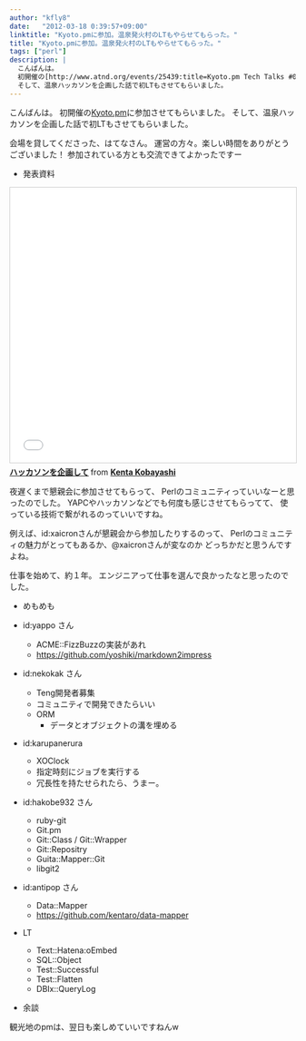 ```yaml
---
author: "kfly8"
date:   "2012-03-18 0:39:57+09:00"
linktitle: "Kyoto.pmに参加。温泉発火村のLTもやらせてもらった。"
title: "Kyoto.pmに参加。温泉発火村のLTもやらせてもらった。"
tags: ["perl"]
description: |
  こんばんは。
  初開催の[http://www.atnd.org/events/25439:title=Kyoto.pm Tech Talks #01]に参加させてもらいました。
  そして、温泉ハッカソンを企画した話で初LTもさせてもらいました。
---
```



こんばんは。
初開催の[Kyoto.pm](http://www.atnd.org/events/25439)に参加させてもらいました。
そして、温泉ハッカソンを企画した話で初LTもさせてもらいました。

会場を貸してくださった、はてなさん。
運営の方々。楽しい時間をありがとうございました！
参加されている方とも交流できてよかったですー


* 発表資料

<iframe src="//www.slideshare.net/slideshow/embed_code/key/15PFyXmoO26uis" width="595" height="485" frameborder="0" marginwidth="0" marginheight="0" scrolling="no" style="border:1px solid #CCC; border-width:1px; margin-bottom:5px; max-width: 100%;" allowfullscreen> </iframe> <div style="margin-bottom:5px"> <strong> <a href="//www.slideshare.net/KentaKobayashi1/ss-12047154" title="ハッカソンを企画して" target="_blank">ハッカソンを企画して</a> </strong> from <strong><a href="//www.slideshare.net/KentaKobayashi1" target="_blank">Kenta Kobayashi</a></strong> </div>


夜遅くまで懇親会に参加させてもらって、
Perlのコミュニティっていいなーと思ったのでした。
YAPCやハッカソンなどでも何度も感じさせてもらってて、
使っている技術で繋がれるのっていいですね。

例えば、id:xaicronさんが懇親会から参加したりするのって、
Perlのコミュニティの魅力がとってもあるか、@xaicronさんが変なのか
どっちかだと思うんですよね。


仕事を始めて、約１年。
エンジニアって仕事を選んで良かったなと思ったのでした。




* めもめも

- id:yappo さん
  - ACME::FizzBuzzの実装があれ
  - https://github.com/yoshiki/markdown2impress

- id:nekokak さん
  - Teng開発者募集
  - コミュニティで開発できたらいい
  - ORM
    - データとオブジェクトの溝を埋める

- id:karupanerura
  - XOClock
  - 指定時刻にジョブを実行する
  - 冗長性を持たせられたら、うまー。

- id:hakobe932 さん
  - ruby-git
  - Git.pm
  - Git::Class / Git::Wrapper
  - Git::Repositry
  - Guita::Mapper::Git
  - libgit2

- id:antipop さん
  - Data::Mapper
  - https://github.com/kentaro/data-mapper

- LT

  - Text::Hatena:oEmbed
  - SQL::Object
  - Test::Successful
  - Test::Flatten
  - DBIx::QueryLog


* 余談

観光地のpmは、翌日も楽しめていいですねんw


